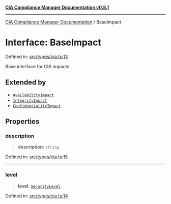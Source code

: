 [**CIA Compliance Manager Documentation v0.8.1**](../README.md)

***

[CIA Compliance Manager Documentation](../globals.md) / BaseImpact

# Interface: BaseImpact

Defined in: [src/types/cia.ts:13](https://github.com/Hack23/cia-compliance-manager/blob/4236f4375d9cfb0505c191818eeb5443ec527132/src/types/cia.ts#L13)

Base interface for CIA impacts

## Extended by

- [`AvailabilityImpact`](AvailabilityImpact.md)
- [`IntegrityImpact`](IntegrityImpact.md)
- [`ConfidentialityImpact`](ConfidentialityImpact.md)

## Properties

### description

> **description**: `string`

Defined in: [src/types/cia.ts:15](https://github.com/Hack23/cia-compliance-manager/blob/4236f4375d9cfb0505c191818eeb5443ec527132/src/types/cia.ts#L15)

***

### level

> **level**: [`SecurityLevel`](../type-aliases/SecurityLevel.md)

Defined in: [src/types/cia.ts:14](https://github.com/Hack23/cia-compliance-manager/blob/4236f4375d9cfb0505c191818eeb5443ec527132/src/types/cia.ts#L14)
